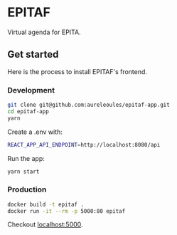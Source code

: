 # EPITAF
Virtual agenda for EPITA.

## Get started
Here is the process to install EPITAF's frontend.

### Development

```bash
git clone git@github.com:aureleoules/epitaf-app.git
cd epitaf-app
yarn
```

Create a .env with:
```bash
REACT_APP_API_ENDPOINT=http://localhost:8080/api
```

Run the app:
```bash
yarn start
```

### Production
```bash
docker build -t epitaf .
docker run -it --rm -p 5000:80 epitaf
```


Checkout [localhost:5000]().